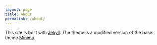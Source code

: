```yaml
---
layout: page
title: About
permalink: /about/
---
```


This site is built with [Jekyll](https://github.com/jekyll). The theme is a modified version of the base theme [Minima](https://github.com/jekyll/minima). 
